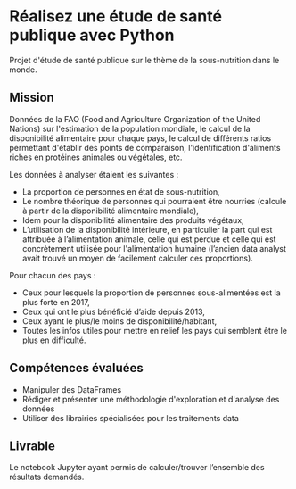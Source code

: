 # Réalisez une étude de santé publique avec Python
Projet d'étude de santé publique sur le thème de la sous-nutrition dans le monde.

## Mission

Données de la FAO (Food and Agriculture Organization of the United Nations) sur l'estimation de la population mondiale, le calcul de la disponibilité alimentaire pour chaque pays, le calcul de différents ratios permettant d'établir des points de comparaison, l'identification d'aliments riches en protéines animales ou végétales, etc.

Les données à analyser étaient les suivantes :
  * La proportion de personnes en état de sous-nutrition,
  * Le nombre théorique de personnes qui pourraient être nourries (calcule à partir de la disponibilité alimentaire mondiale),
  * Idem pour la disponibilité alimentaire des produits végétaux,
  * L’utilisation de la disponibilité intérieure, en particulier la part qui est attribuée à l’alimentation animale, celle qui est perdue et celle qui est concrètement utilisée pour l'alimentation humaine (l’ancien data analyst avait trouvé un moyen de facilement calculer ces proportions).

Pour chacun des pays :
  * Ceux pour lesquels la proportion de personnes sous-alimentées est la plus forte en 2017,
  * Ceux qui ont le plus bénéficié d’aide depuis 2013,
  * Ceux ayant le plus/le moins de disponibilité/habitant,
  * Toutes les infos utiles pour mettre en relief les pays qui semblent être le plus en difficulté.
  
## Compétences évaluées

* Manipuler des DataFrames
* Rédiger et présenter une méthodologie d'exploration et d'analyse des données
* Utiliser des librairies spécialisées pour les traitements data

## Livrable

Le notebook Jupyter ayant permis de calculer/trouver l’ensemble des résultats demandés.
